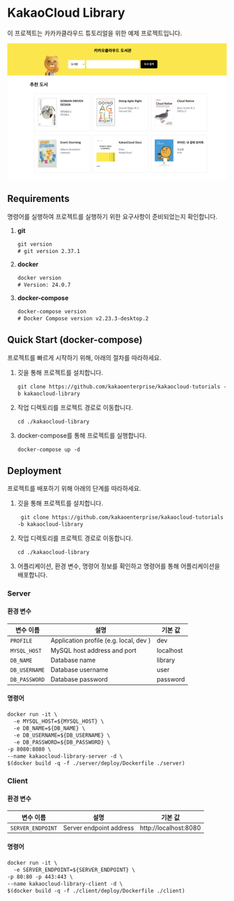 # KakaoCloud Library
이 프로젝트는 카카카클라우드 튜토리얼을 위한 예제 프로젝트입니다.

<img src="images/main.png" width="600px">

## Requirements
명령어를 실행하여 프로젝트를 실행하기 위한 요구사항이 준비되었는지 확인합니다.
1. **git**
    ```shell
    git version
    # git version 2.37.1
    ```
2. **docker**
    ```shell
    docker version
    # Version: 24.0.7
    ```
3. **docker-compose**
    ```shell
    docker-compose version
    # Docker Compose version v2.23.3-desktop.2
    ```

## Quick Start (docker-compose)
프로젝트를 빠르게 시작하기 위해, 아래의 절차를 따라하세요.
1. 깃을 통해 프로젝트를 설치합니다.
   ```shell
   git clone https://github.com/kakaoenterprise/kakaocloud-tutorials -b kakaocloud-library
   ``` 
2. 작업 디렉토리를 프로젝트 경로로 이동합니다.
    ```shell
    cd ./kakaocloud-library
    ```
3. docker-compose를 통해 프로젝트를 실행합니다.
    ```shell
    docker-compose up -d
    ```


## Deployment
프로젝트를 배포하기 위해 아래의 단계를 따라하세요.
1. 깃을 통해 프로젝트를 설치합니다.
   ```shell
    git clone https://github.com/kakaoenterprise/kakaocloud-tutorials -b kakaocloud-library
   ``` 
2. 작업 디렉토리를 프로젝트 경로로 이동합니다.
      ```shell
    cd ./kakaocloud-library
     ```
3. 어플리케이션, 환경 변수, 명령어 정보를 확인하고 명령어를 통해 어플리케이션을 배포합니다.

### Server
#### 환경 변수

| 변수 이름         | 설명                                     | 기본 값      |
|---------------|----------------------------------------|-----------|
| `PROFILE`     | Application profile (e.g. local, dev ) | dev       |
| `MYSQL_HOST`  | MySQL host address and port            | localhost |
| `DB_NAME`     | Database name                          | library   |
| `DB_USERNAME` | Database username                      | user      |
| `DB_PASSWORD` | Database password                      | password  |

#### 명령어
```shell
docker run -it \
  -e MYSQL_HOST=${MYSQL_HOST} \
  -e DB_NAME=${DB_NAME} \
  -e DB_USERNAME=${DB_USERNAME} \
  -e DB_PASSWORD=${DB_PASSWORD} \
-p 8080:8080 \
--name kakaocloud-library-server -d \
$(docker build -q -f ./server/deploy/Dockerfile ./server)
```



### Client
#### 환경 변수

| 변수 이름             | 설명                      | 기본 값                  |
|-------------------|-------------------------|-----------------------|
| `SERVER_ENDPOINT` | Server endpoint address | http://localhost:8080 |


#### 명령어
```shell
docker run -it \
  -e SERVER_ENDPOINT=${SERVER_ENDPOINT} \
-p 80:80 -p 443:443 \
--name kakaocloud-library-client -d \
$(docker build -q -f ./client/deploy/Dockerfile ./client)
```
